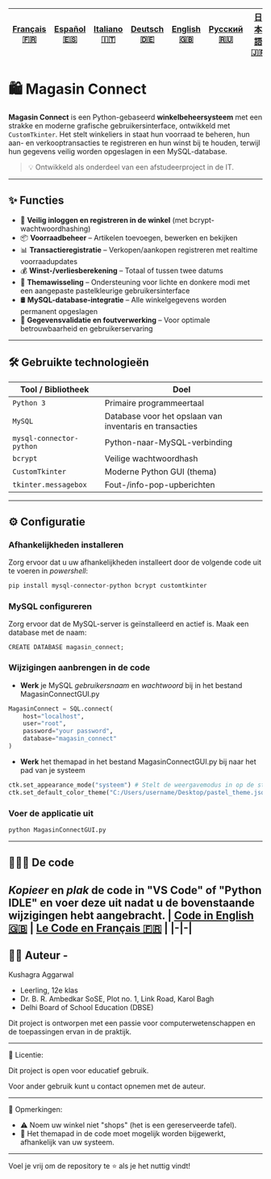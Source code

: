 | [Français 🇫🇷](/FR%20🇨🇵/README_fr.md) | [Español 🇪🇸](/ES%20🇪🇸/README_es.md) | [Italiano 🇮🇹](/IT%20🇮🇹/README_it.md) | [Deutsch 🇩🇪](/DE%20🇩🇪/README_de.md) | [English 🇬🇧](/README.md) | [Русский 🇷🇺](/RU%20🇷🇺/README_ru.md) | [日本語 🇯🇵](/JP%20🇯🇵/README_jp.md) |
|-|-|-|-|-|-|-| 
# 🛍️ Magasin Connect

**Magasin Connect** is een Python-gebaseerd **winkelbeheersysteem** met een strakke en moderne grafische gebruikersinterface, ontwikkeld met `CustomTkinter`. Het stelt winkeliers in staat hun voorraad te beheren, hun aan- en verkooptransacties te registreren en hun winst bij te houden, terwijl hun gegevens veilig worden opgeslagen in een MySQL-database.

> 💡 Ontwikkeld als onderdeel van een afstudeerproject in de IT.

---

## ✨ Functies

- 🔐 **Veilig inloggen en registreren in de winkel** (met bcrypt-wachtwoordhashing)
- 📦 **Voorraadbeheer** – Artikelen toevoegen, bewerken en bekijken
- 📊 **Transactieregistratie** – Verkopen/aankopen registreren met realtime voorraadupdates
- 💰 **Winst-/verliesberekening** – Totaal of tussen twee datums
- 🎨 **Themawisseling** – Ondersteuning voor lichte en donkere modi met een aangepaste pastelkleurige gebruikersinterface
- 🛢️ **MySQL-database-integratie** – Alle winkelgegevens worden permanent opgeslagen
- 🧹 **Gegevensvalidatie en foutverwerking** – Voor optimale betrouwbaarheid en gebruikerservaring

---

## 🛠️ Gebruikte technologieën

| Tool / Bibliotheek       | Doel                                                    |
|--------------------------|---------------------------------------------------------|
| `Python 3`               | Primaire programmeertaal                                |
| `MySQL`                  | Database voor het opslaan van inventaris en transacties |
| `mysql-connector-python` | Python-naar-MySQL-verbinding                            |
| `bcrypt`                 | Veilige wachtwoordhash                                  |
| `CustomTkinter`          | Moderne Python GUI (thema)                              |
| `tkinter.messagebox`     | Fout-/info-pop-upberichten                              |

---
## ⚙️ Configuratie
### Afhankelijkheden installeren
Zorg ervoor dat u uw afhankelijkheden installeert door de volgende code uit te voeren in *powershell*:
```bash
pip install mysql-connector-python bcrypt customtkinter
```

### MySQL configureren
Zorg ervoor dat de MySQL-server is geïnstalleerd en actief is. Maak een database met de naam:
```MySQL
CREATE DATABASE magasin_connect;
```

### Wijzigingen aanbrengen in de code
- **Werk** je MySQL *gebruikersnaam* en *wachtwoord* bij in het bestand MagasinConnectGUI.py
```Python
MagasinConnect = SQL.connect(
    host="localhost",
    user="root",
    password="your password",
    database="magasin_connect"
)
```

- **Werk** het themapad in het bestand MagasinConnectGUI.py bij naar het pad van je systeem
```Python
ctk.set_appearance_mode("systeem") # Stelt de weergavemodus in op de standaardinstelling van het systeem (licht of donker, afhankelijk van de systeeminstellingen)
ctk.set_default_color_theme("C:/Users/username/Desktop/pastel_theme.json") # Stelt het standaardkleurenthema in op een aangepast pastelthema (zie deze code). Wijzig het pad naar het themabestand indien nodig voor je systeem.
```

### Voer de applicatie uit
```bash
python MagasinConnectGUI.py
```
---

## 👨🏻‍💻 De code
*Kopieer* en *plak* de code in **"VS Code"** of **"Python IDLE"** en voer deze uit nadat u de bovenstaande wijzigingen hebt aangebracht.
| [Code in English 🇬🇧](/MagasinConnectGUI.py) | [Le Code en Français 🇫🇷](FR%20🇨🇵/MagasinConnectGUI_fr.py) |
|-|-|
---

## 🙋‍♂️ Auteur - 
Kushagra Aggarwal
- Leerling, 12e klas
- Dr. B. R. Ambedkar SoSE, Plot no. 1, Link Road, Karol Bagh
- Delhi Board of School Education (DBSE)

Dit project is ontworpen met een passie voor computerwetenschappen en de toepassingen ervan in de praktijk.

---

📄 Licentie:

Dit project is open voor educatief gebruik.

Voor ander gebruik kunt u contact opnemen met de auteur.

---

📌 Opmerkingen:

- ⚠️ Noem uw winkel niet "shops" (het is een gereserveerde tafel).
- 🎨 Het themapad in de code moet mogelijk worden bijgewerkt, afhankelijk van uw systeem.

---

Voel je vrij om de repository te ⭐ als je het nuttig vindt!
